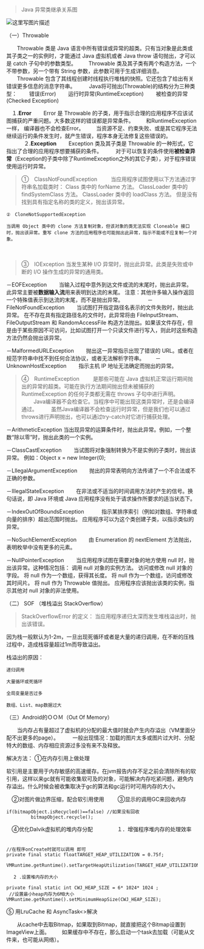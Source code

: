 
>Java 异常类继承关系图

![这里写图片描述](http://img.blog.csdn.net/20160412143252629)

 
（一）Throwable

　　Throwable 类是 Java 语言中所有错误或异常的超类。只有当对象是此类或其子类之一的实例时，才能通过 Java 虚拟机或者 Java throw 语句抛出，才可以是 catch 子句中的参数类型。
　　Throwable 类及其子类有两个构造方法，一个不带参数，另一个带有 String 参数，此参数可用于生成详细消息。
　　Throwable 包含了其线程创建时线程执行堆栈的快照。它还包含了给出有关错误更多信息的消息字符串。
　　
Java将可抛出(Throwable)的结构分为三种类型：
　　错误(Error)
　　运行时异常(RuntimeException)
　　被检查的异常(Checked Exception)

　１.**Error** 
　　Error 是 Throwable 的子类，用于指示合理的应用程序不应该试图捕获的严重问题。大多数这样的错误都是异常条件。
　　和RuntimeException一样， 编译器也不会检查Error。
　　当资源不足、约束失败、或是其它程序无法继续运行的条件发生时，就产生错误，程序本身无法修复这些错误的。
　　
　２.**Exception** 
　　Exception 类及其子类是 Throwable 的一种形式，它指出了合理的应用程序想要捕获的条件。
　　 对于可以恢复的条件使用**被检查异常**（Exception的子类中除了RuntimeException之外的其它子类），对于程序错误使用运行时异常。　
　　 
>①　ClassNotFoundException
　　
当应用程序试图使用以下方法通过字符串名加载类时：
Class 类中的 forName 方法。
ClassLoader 类中的 findSystemClass 方法。
ClassLoader 类中的 loadClass 方法。
但是没有找到具有指定名称的类的定义，抛出该异常。

	②　CloneNotSupportedException
	
	当调用 Object 类中的 clone 方法复制对象，但该对象的类无法实现 Cloneable 接口时，抛出该异常。重写 clone 方法的应用程序也可能抛出此异常，指示不能或不应复制一个对象。
　

> ③　IOException
当发生某种 I/O 异常时，抛出此异常。此类是失败或中断的 I/O 操作生成的异常的通用类。

－EOFException
　　当输入过程中意外到达文件或流的末尾时，抛出此异常。
此异常主要被**数据输入流**用来表明到达流的末尾。
注意：其他许多输入操作返回一个特殊值表示到达流的末尾，而不是抛出异常。
　　　　
－FileNotFoundException
　　当试图打开指定路径名表示的文件失败时，抛出此异常。
在不存在具有指定路径名的文件时，此异常将由 FileInputStream、FileOutputStream 和 RandomAccessFile 构造方法抛出。如果该文件存在，但是由于某些原因不可访问，比如试图打开一个只读文件进行写入，则此时这些构造方法仍然会抛出该异常。

－MalformedURLException
　　抛出这一异常指示出现了错误的 URL。或者在规范字符串中找不到任何合法协议，或者无法解析字符串。　
　
－UnknownHostException
　　指示主机 IP 地址无法确定而抛出的异常。

>④　RuntimeException
　　 是那些可能在 Java 虚拟机正常运行期间抛出的异常的超类。可能在执行方法期间抛出但未被捕获的 RuntimeException 的任何子类都无需在 throws 子句中进行声明。
　　 Java编译器不会检查它。当程序中可能出现这类异常时，还是会编译通过。
　　 虽然Java编译器不会检查运行时异常，但是我们也可以通过throws进行声明抛出，也可以通过try-catch对它进行捕获处理。

－ArithmeticException
	当出现异常的运算条件时，抛出此异常。例如，一个整数“除以零”时，抛出此类的一个实例。

－ClassCastException
　　当试图将对象强制转换为不是实例的子类时，抛出该异常。
例如：Object x = new Integer(0);

－LllegalArgumentException
　　抛出的异常表明向方法传递了一个不合法或不正确的参数。

－IllegalStateException
　　在非法或不适当的时间调用方法时产生的信号。换句话说，即 Java 环境或 Java 应用程序没有处于请求操作所要求的适当状态下。

－IndexOutOfBoundsException　
　　指示某排序索引（例如对数组、字符串或向量的排序）超出范围时抛出。
应用程序可以为这个类创建子类，以指示类似的异常。

－NoSuchElementException
　　由 Enumeration 的 nextElement 方法抛出，表明枚举中没有更多的元素。

－NullPointerException
　　当应用程序试图在需要对象的地方使用 null 时，抛出该异常。这种情况包括：
调用 null 对象的实例方法。
访问或修改 null 对象的字段。
将 null 作为一个数组，获得其长度。
将 null 作为一个数组，访问或修改其时间片。
将 null 作为 Throwable 值抛出。
应用程序应该抛出该类的实例，指示其他对 null 对象的非法使用。



（二） SOF （堆栈溢出 StackOverflow）	

> StackOverflowError 的定义： 
> 当应用程序递归太深而发生堆栈溢出时，抛出该错误。
> 
因为栈一般默认为1-2m，一旦出现死循环或者是大量的递归调用，在不断的压栈过程中，造成栈容量超过1m而导致溢出。 

栈溢出的原因：

	递归调用

	大量循环或死循环

	全局变量是否过多

	数组、List、map数据过大
	


（三）Android的ＯＯＭ（Out Of Memory）

　　当内存占有量超过了虚拟机的分配的最大值时就会产生内存溢出（VM里面分配不出更多的page）。
　　
一般出现情况：加载的图片太多或图片过大时、分配特大的数组、内存相应资源过多没有来不及释放。

解决方法：
	①在内存引用上做处理

  软引用是主要用于内存敏感的高速缓存。在jvm报告内存不足之前会清除所有的软引用，这样以来gc就有可能收集软可及的对象，可能解决内存吃紧问题，避免内存溢出。什么时候会被收集取决于gc的算法和gc运行时可用内存的大小。

   　②对图片做边界压缩，配合软引用使用
   　
   　③显示的调用GC来回收内存　
   　

```
if(bitmapObject.isRecycled()==false) //如果没有回收   
         bitmapObject.recycle();  
```
　④优化Dalvik虚拟机的堆内存分配
　　
	　　１．增强程序堆内存的处理效率
	　　

```
//在程序onCreate时就可以调用 即可 
private final static floatTARGET_HEAP_UTILIZATION = 0.75f;  

VMRuntime.getRuntime().setTargetHeapUtilization(TARGET_HEAP_UTILIZATION); 

```
	 　2 .设置堆内存的大小
```
private final static int CWJ_HEAP_SIZE = 6* 1024* 1024 ; 
 //设置最小heap内存为6MB大小 
VMRuntime.getRuntime().setMinimumHeapSize(CWJ_HEAP_SIZE); 
```
⑤ 用LruCache 和  AsyncTask<>解决

　　从cache中去取Bitmap，如果取到Bitmap，就直接把这个Bitmap设置到ImageView上面。
　　如果缓存中不存在，那么启动一个task去加载（可能从文件来，也可能从网络）。